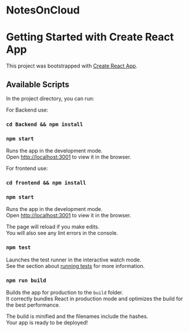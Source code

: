 # NotesOnCloud

# Getting Started with Create React App

This project was bootstrapped with [Create React App](https://github.com/facebook/create-react-app).

## Available Scripts


In the project directory, you can run:

For Backend use:

### `cd Backend && npm install`

### `npm start`

Runs the app in the development mode.\
Open [http://localhost:3001](http://localhost:3001) to view it in the browser.


For frontend use:

### `cd frontend && npm install`

### `npm start`

Runs the app in the development mode.\
Open [http://localhost:3001](http://localhost:3001) to view it in the browser.

The page will reload if you make edits.\
You will also see any lint errors in the console.

### `npm test`

Launches the test runner in the interactive watch mode.\
See the section about [running tests](https://facebook.github.io/create-react-app/docs/running-tests) for more information.

### `npm run build`

Builds the app for production to the `build` folder.\
It correctly bundles React in production mode and optimizes the build for the best performance.

The build is minified and the filenames include the hashes.\
Your app is ready to be deployed!
